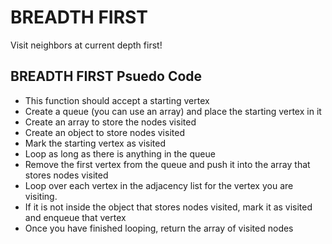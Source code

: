 # BREADTH FIRST
Visit neighbors at current depth first!

## BREADTH FIRST Psuedo Code
- This function should accept a starting vertex
- Create a queue (you can use an array) and place the starting vertex in it
- Create an array to store the nodes visited
- Create an object to store nodes visited
- Mark the starting vertex as visited
- Loop as long as there is anything in the queue
- Remove the first vertex from the queue and push it into the array that stores nodes visited
- Loop over each vertex in the adjacency list for the vertex you are visiting.
- If it is not inside the object that stores nodes visited, mark it as visited and enqueue that vertex
- Once you have finished looping, return the array of visited nodes
